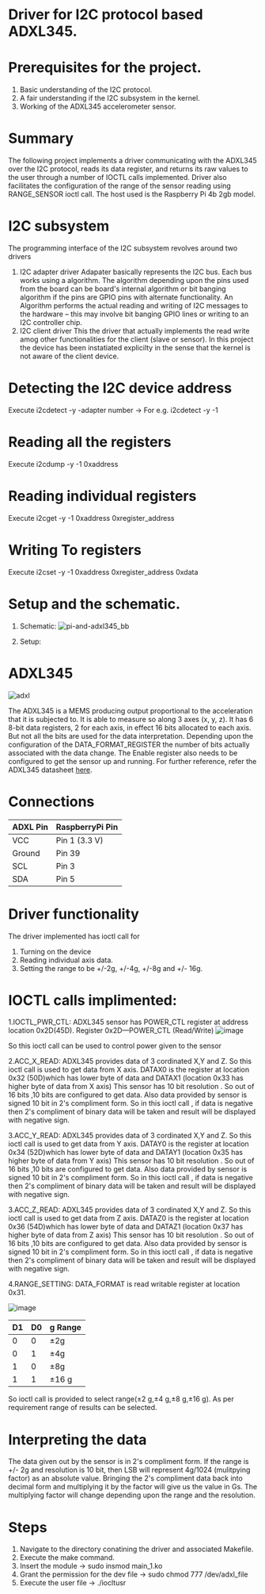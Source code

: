 # Driver for I2C protocol based ADXL345.
# Prerequisites for the project.
1. Basic understanding of the I2C protocol.
2. A fair understanding if the I2C subsystem in the kernel.
3. Working of the ADXL345 accelerometer sensor.

# Summary
The following project implements a driver communicating with the ADXL345 over the I2C protocol, reads its data register, and returns its raw values to the user through a number of IOCTL calls implemented. Driver also facilitates the configuration of the range of the sensor reading using RANGE_SENSOR ioctl call. The host used is the Raspberry Pi 4b 2gb model.

# I2C subsystem
The programming interface of the I2C subsystem revolves around two drivers
1. I2C adapter driver
    Adapater basically represents the I2C bus. Each bus works using a algorithm. The algorithm depending upon the pins used from the board can be board's internal algorithm or bit banging algorithm if the pins are GPIO pins with alternate functionality. An Algorithm performs the actual reading and writing of I2C messages to the hardware –
this may involve bit banging GPIO lines or writing to an I2C controller chip.
2. I2C client driver
    This the driver that actually implements the read write amog other functionalities for the client (slave or sensor). In this project the device has been instatiated explicilty in the sense that the kernel is not aware of the client device.
   
# Detecting the I2C device address
  Execute i2cdetect -y -adapter number   ->   For e.g. i2cdetect -y -1
 
# Reading all the registers
  Execute i2cdump -y -1 0xaddress
 
# Reading individual registers
  Execute i2cget -y -1 0xaddress 0xregister_address
 
# Writing To registers
  Execute i2cset -y -1 0xaddress 0xregister_address 0xdata
 
# Setup and the schematic.

1. Schematic:
![pi-and-adxl345_bb](https://user-images.githubusercontent.com/91187838/145357740-37398451-7328-43cf-84fe-7c67c9a6c738.png)

2. Setup:

# ADXL345
![adxl](https://user-images.githubusercontent.com/91187838/145358122-29aeb078-308e-4756-be4e-f8dad8ddb12b.jpg)

The ADXL345 is a MEMS producing output proportional to the acceleration that it is subjected to. It is able to measure so along 3 axes (x, y, z). It has 6 8-bit data registers, 2 for each axis, in effect 16 bits allocated to each axis. But not all the bits are used for the data interpretation. Depending upon the configuration of the DATA_FORMAT_REGISTER the number of bits actually associated with the data change. The Enable register also needs to be configured to get the sensor up and running. For further reference, refer the ADXL345 datasheet [here](https://www.alldatasheet.com/view.jsp?Searchword=Adxl345%20datasheet&gclid=CjwKCAiA78aNBhAlEiwA7B76p7tAyBbKxHDv3296kI4oela5oAmEqQoyKUQxXYYmcrXFbaS1P5yjVRoCPIIQAvD_BwE).


# Connections
| ADXL Pin | RaspberryPi Pin |
  | --- | --- |
  | VCC | Pin 1 (3.3 V)|
  | Ground | Pin 39 |
  | SCL | Pin 3 |
  | SDA | Pin 5|
 
# Driver functionality
The driver implemented has ioctl call for
1. Turning on the device
2. Reading individual axis data.
3. Setting the range to be +/-2g, +/-4g, +/-8g and +/- 16g.

# IOCTL calls implimented:
1.IOCTL_PWR_CTL:
ADXL345 sensor has POWER_CTL register at address location 0x2D(45D).
Register 0x2D—POWER_CTL (Read/Write)
![image](https://user-images.githubusercontent.com/91187838/145367019-5cd9ed45-9493-424c-a630-c74afd8c6630.png)

 

So this ioctl call can be used to control power given to the sensor

2.ACC_X_READ:
ADXL345 provides data of 3 cordinated X,Y and Z.
So this ioctl call is used to get data from X axis.
DATAX0 is the register at location 0x32 (50D)which has lower byte of data and DATAX1 (location 0x33 has higher byte of data from X axis)
This sensor has 10 bit resolution . So out of 16 bits ,10 bits are configured to get data.
Also data provided by sensor is signed 10 bit in 2's compliment form. So in this ioctl call , if data is negative then 2's compliment of binary data will be taken and result will be displayed with negative sign.
 
 3.ACC_Y_READ:
ADXL345 provides data of 3 cordinated X,Y and Z.
So this ioctl call is used to get data from Y axis.
DATAY0 is the register at location 0x34 (52D)which has lower byte of data and DATAY1 (location 0x35 has higher byte of data from Y axis)
This sensor has 10 bit resolution . So out of 16 bits ,10 bits are configured to get data.
Also data provided by sensor is signed 10 bit in 2's compliment form. So in this ioctl call , if data is negative then 2's compliment of binary data will be taken and result will be displayed with negative sign.

 3.ACC_Z_READ:
ADXL345 provides data of 3 cordinated X,Y and Z.
So this ioctl call is used to get data from Z axis.
DATAZ0 is the register at location 0x36 (54D)which has lower byte of data and DATAZ1 (location 0x37 has higher byte of data from Z axis)
This sensor has 10 bit resolution . So out of 16 bits ,10 bits are configured to get data.
Also data provided by sensor is signed 10 bit in 2's compliment form. So in this ioctl call , if data is negative then 2's compliment of binary data will be taken and result will be displayed with negative sign.

4.RANGE_SETTING:
DATA_FORMAT is read writable register at location 0x31.

![image](https://user-images.githubusercontent.com/91187838/145367162-aa5a3680-5fd7-49f3-97b9-48eb09773917.png)



 | D1 | D0 | g Range |
 |---|---|---|
| 0 | 0 | ±2g |
| 0 | 1 | ±4g |
| 1 | 0 | ±8g |
| 1 | 1 | ±16 g |

So ioctl call is provided to select range(±2 g,±4 g,±8 g,±16 g).
As per requirement range of results can be selected.

# Interpreting the data
  The data given out by the sensor is in 2's compliment form. If the range is +/- 2g and resolution is 10 bit, then LSB will represent 4g/1024 (mulitpying factor) as an absolute value. Bringing the 2's compliment data back into decimal form and multiplying it by the factor will give us the value in Gs. The multiplying factor will change depending upon the range and the resolution.
 
# Steps
1. Navigate to the directory conatining the driver and associated Makefile.
2. Execute the make command.
3. Insert the module -> sudo insmod main_1.ko
4. Grant the permission for the dev file -> sudo chmod 777 /dev/adxl_file
5. Execute the user file -> ./iocltusr
